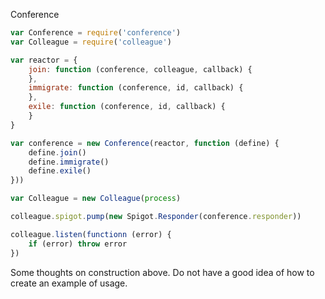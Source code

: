Conference

```javascript
var Conference = require('conference')
var Colleague = require('colleague')

var reactor = {
    join: function (conference, colleague, callback) {
    },
    immigrate: function (conference, id, callback) {
    },
    exile: function (conference, id, callback) {
    }
}

var conference = new Conference(reactor, function (define) {
    define.join()
    define.immigrate()
    define.exile()
}))

var Colleague = new Colleague(process)

colleague.spigot.pump(new Spigot.Responder(conference.responder))

colleague.listen(functionn (error) {
    if (error) throw error
})
```

Some thoughts on construction above. Do not have a good idea of how to create an
example of usage.

